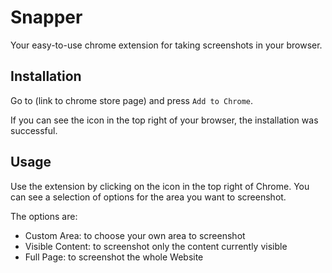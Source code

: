 # Snapper

Your easy-to-use chrome extension for taking screenshots in your browser.

## Installation

Go to (link to chrome store page) and press `Add to Chrome`.

If you can see the icon in the top right of your browser, the installation was successful.

## Usage

Use the extension by clicking on the icon in the top right of Chrome. You can see a selection of options for 
the area you want to screenshot.

The options are:
- Custom Area: to choose your own area to screenshot
- Visible Content: to screenshot only the content currently visible
- Full Page: to screenshot the whole Website
